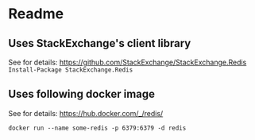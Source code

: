 ﻿# Readme

## Uses StackExchange's client library

See for details: <https://github.com/StackExchange/StackExchange.Redis>
``` Install-Package StackExchange.Redis ```

## Uses following docker image

See for details: <https://hub.docker.com/_/redis/>

``` docker run --name some-redis -p 6379:6379 -d redis ```

